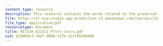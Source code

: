 ```yaml
---
content_type: resource
description: This resource contains the words related to the preservation and conservation.
file: https://ol-ocw-studio-app-production.s3.amazonaws.com/courses/21h-421-introduction-to-environmental-history-spring-2011/828d6dc318dfd0b851fe12cf45e9bdb0_MIT21H_421S11_Prsrv_Cnsrv.pdf
file_type: application/pdf
resourcetype: Document
title: MIT21H_421S11_Prsrv_Cnsrv.pdf
uid: 828d6dc3-18df-d0b8-51fe-12cf45e9bdb0
---
```

